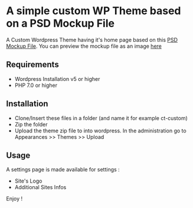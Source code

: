 A simple custom WP Theme based on a PSD Mockup File
========================

A Custom Wordpress Theme having it's home page based on this [PSD Mockup File][1].
You can preview the mockup file as an image [here][2]

Requirements
------------

  * Wordpress Installation v5 or higher
  * PHP 7.0 or higher

Installation
------------

  * Clone/Insert these files in a folder (and name it for example ct-custom)
  * Zip the folder
  * Upload the theme zip file to into wordpress. In the administration go to 
  Appearances >> Themes >> Upload 


Usage
-----

A settings page is made available for settings :

* Site's Logo
* Additional Sites Infos

Enjoy !

[1]: https://animashaunmichael.com/CT_Mockup.psd
[2]: https://animashaunmichael.com/wp-content/uploads/2023/06/screenshot.png